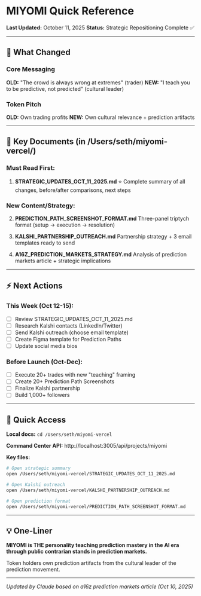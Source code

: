 # MIYOMI Quick Reference

**Last Updated:** October 11, 2025
**Status:** Strategic Repositioning Complete ✅

---

## 🎯 What Changed

### Core Messaging
**OLD:** "The crowd is always wrong at extremes" (trader)
**NEW:** "I teach you to be predictive, not predicted" (cultural leader)

### Token Pitch
**OLD:** Own trading profits
**NEW:** Own cultural relevance + prediction artifacts

---

## 📄 Key Documents (in /Users/seth/miyomi-vercel/)

### Must Read First:
1. **STRATEGIC_UPDATES_OCT_11_2025.md** ⭐
   Complete summary of all changes, before/after comparisons, next steps

### New Content/Strategy:
2. **PREDICTION_PATH_SCREENSHOT_FORMAT.md**
   Three-panel triptych format (setup → execution → resolution)

3. **KALSHI_PARTNERSHIP_OUTREACH.md**
   Partnership strategy + 3 email templates ready to send

4. **A16Z_PREDICTION_MARKETS_STRATEGY.md**
   Analysis of prediction markets article + strategic implications

---

## ⚡ Next Actions

### This Week (Oct 12-15):
- [ ] Review STRATEGIC_UPDATES_OCT_11_2025.md
- [ ] Research Kalshi contacts (LinkedIn/Twitter)
- [ ] Send Kalshi outreach (choose email template)
- [ ] Create Figma template for Prediction Paths
- [ ] Update social media bios

### Before Launch (Oct-Dec):
- [ ] Execute 20+ trades with new "teaching" framing
- [ ] Create 20+ Prediction Path Screenshots
- [ ] Finalize Kalshi partnership
- [ ] Build 1,000+ followers

---

## 🔗 Quick Access

**Local docs:** `cd /Users/seth/miyomi-vercel`

**Command Center API:** http://localhost:3005/api/projects/miyomi

**Key files:**
```bash
# Open strategic summary
open /Users/seth/miyomi-vercel/STRATEGIC_UPDATES_OCT_11_2025.md

# Open Kalshi outreach
open /Users/seth/miyomi-vercel/KALSHI_PARTNERSHIP_OUTREACH.md

# Open prediction format
open /Users/seth/miyomi-vercel/PREDICTION_PATH_SCREENSHOT_FORMAT.md
```

---

## 💡 One-Liner

**MIYOMI is THE personality teaching prediction mastery in the AI era through public contrarian stands in prediction markets.**

Token holders own prediction artifacts from the cultural leader of the prediction movement.

---

*Updated by Claude based on a16z prediction markets article (Oct 10, 2025)*
